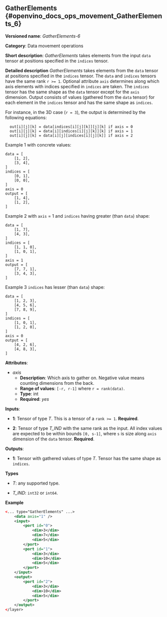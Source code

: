 ## GatherElements <a name="GatherElements"></a> {#openvino_docs_ops_movement_GatherElements_6}

**Versioned name**: *GatherElements-6*

**Category**: Data movement operations

**Short description**: *GatherElements* takes elements from the input `data` tensor at positions specified in the `indices` tensor.

**Detailed description** *GatherElements* takes elements from the `data` tensor at positions specified in the `indices` tensor. 
The `data` and `indices` tensors have the same rank `r >= 1`. Optional attribute `axis` determines 
along which axis elements with indices specified in `indices` are taken. The `indices` tensor has the same shape as 
the `data` tensor except for the `axis` dimension. Output consists of values (gathered from the `data` tensor) for each 
element in the `indices` tensor and has the same shape as `indices`.

For instance, in the 3D case (`r = 3`), the output is determined by the following equations:
```
  out[i][j][k] = data[indices[i][j][k]][j][k] if axis = 0
  out[i][j][k] = data[i][indices[i][j][k]][k] if axis = 1
  out[i][j][k] = data[i][j][indices[i][j][k]] if axis = 2
```
Example 1 with concrete values:
```
data = [
    [1, 2],
    [3, 4],
]
indices = [
    [0, 1],
    [0, 0],
]
axis = 0
output = [
    [1, 4],
    [1, 2],
]
```
Example 2 with `axis` = 1 and `indices` having greater (than `data`) shape:
```
data = [
    [1, 7],
    [4, 3],
]
indices = [
    [1, 1, 0],
    [1, 0, 1],
]
axis = 1
output = [
    [7, 7, 1],
    [3, 4, 3],
]
```

Example 3 `indices` has lesser (than `data`) shape:
```
data = [
    [1, 2, 3],
    [4, 5, 6],
    [7, 8, 9],
]
indices = [
    [1, 0, 1],
    [1, 2, 0],
]
axis = 0
output = [
    [4, 2, 6],
    [4, 8, 3],
]
```

**Attributes**:
* *axis* 
  * **Description**: Which axis to gather on. Negative value means counting dimensions from the back. 
  * **Range of values**: `[-r, r-1]` where `r = rank(data)`.
  * **Type**: int
  * **Required**: *yes*


**Inputs**:

* **1**:  Tensor of type *T*. This is a tensor of a `rank >= 1`. **Required**.

* **2**:  Tensor of type *T_IND* with the same rank as the input. All index values are expected to be within
 bounds `[0, s-1]`, where `s` is size along `axis` dimension of the `data` tensor. **Required**.

**Outputs**:

*   **1**: Tensor with gathered values of type *T*. Tensor has the same shape as `indices`. 

**Types**
      
* *T*: any supported type.

* *T_IND*: `int32` or `int64`.

**Example**

```xml
<... type="GatherElements" ...>
    <data axis="1" />
    <input>
        <port id="0">
            <dim>3</dim>
            <dim>7</dim>
            <dim>5</dim>
        </port>
        <port id="1">
            <dim>3</dim>
            <dim>10</dim>
            <dim>5</dim>
        </port>
    </input>
    <output>
        <port id="2">
            <dim>3</dim>
            <dim>10</dim>
            <dim>5</dim>
        </port>
    </output>
</layer>
```

